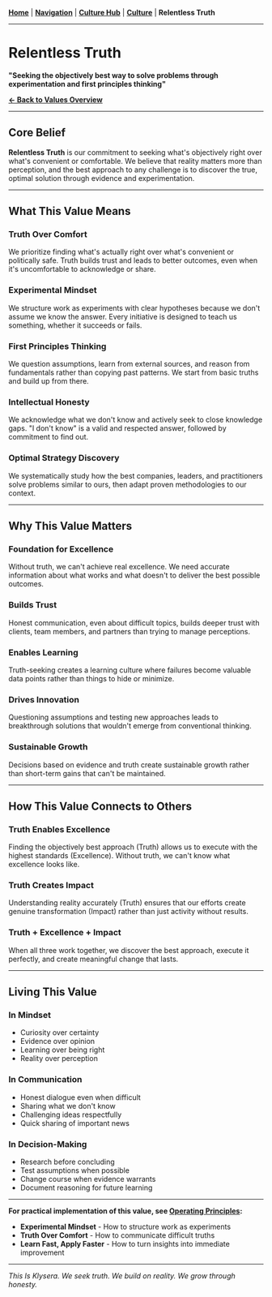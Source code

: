 **[Home](//#/)** | **[Navigation](//#/)** | **[Culture Hub](/docs/Klysera/Culture-Hub.md)** | **[Culture](/docs/Klysera/Culture/Overview.md)** | **Relentless Truth**

---

# Relentless Truth

**"Seeking the objectively best way to solve problems through experimentation and first principles thinking"**

**[← Back to Values Overview](docs/Klysera/Culture/TIK-Identity.md)**

---

## Core Belief

**Relentless Truth** is our commitment to seeking what's objectively right over what's convenient or comfortable. We believe that reality matters more than perception, and the best approach to any challenge is to discover the true, optimal solution through evidence and experimentation.

---

## What This Value Means

### Truth Over Comfort
We prioritize finding what's actually right over what's convenient or politically safe. Truth builds trust and leads to better outcomes, even when it's uncomfortable to acknowledge or share.

### Experimental Mindset
We structure work as experiments with clear hypotheses because we don't assume we know the answer. Every initiative is designed to teach us something, whether it succeeds or fails.

### First Principles Thinking
We question assumptions, learn from external sources, and reason from fundamentals rather than copying past patterns. We start from basic truths and build up from there.

### Intellectual Honesty
We acknowledge what we don't know and actively seek to close knowledge gaps. "I don't know" is a valid and respected answer, followed by commitment to find out.

### Optimal Strategy Discovery
We systematically study how the best companies, leaders, and practitioners solve problems similar to ours, then adapt proven methodologies to our context.

---

## Why This Value Matters

### Foundation for Excellence
Without truth, we can't achieve real excellence. We need accurate information about what works and what doesn't to deliver the best possible outcomes.

### Builds Trust
Honest communication, even about difficult topics, builds deeper trust with clients, team members, and partners than trying to manage perceptions.

### Enables Learning
Truth-seeking creates a learning culture where failures become valuable data points rather than things to hide or minimize.

### Drives Innovation
Questioning assumptions and testing new approaches leads to breakthrough solutions that wouldn't emerge from conventional thinking.

### Sustainable Growth
Decisions based on evidence and truth create sustainable growth rather than short-term gains that can't be maintained.

---

## How This Value Connects to Others

### Truth Enables Excellence
Finding the objectively best approach (Truth) allows us to execute with the highest standards (Excellence). Without truth, we can't know what excellence looks like.

### Truth Creates Impact
Understanding reality accurately (Truth) ensures that our efforts create genuine transformation (Impact) rather than just activity without results.

### Truth + Excellence + Impact
When all three work together, we discover the best approach, execute it perfectly, and create meaningful change that lasts.

---

## Living This Value

### In Mindset
- Curiosity over certainty
- Evidence over opinion
- Learning over being right
- Reality over perception

### In Communication
- Honest dialogue even when difficult
- Sharing what we don't know
- Challenging ideas respectfully
- Quick sharing of important news

### In Decision-Making
- Research before concluding
- Test assumptions when possible
- Change course when evidence warrants
- Document reasoning for future learning

---

**For practical implementation of this value, see [Operating Principles](docs/Klysera/Operating-Principles/Overview.md):**
- **Experimental Mindset** - How to structure work as experiments
- **Truth Over Comfort** - How to communicate difficult truths
- **Learn Fast, Apply Faster** - How to turn insights into immediate improvement

---

*This Is Klysera. We seek truth. We build on reality. We grow through honesty.*